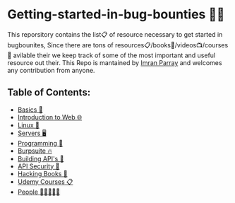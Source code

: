 # Getting-started-in-bug-bounties 👨‍💻

This reporsitory contains the list📋 of resource necessary to get started in bugbounites, Since there are tons of resources📋/books📖/videos📺/courses📼 avilable their we keep track of some of the most important and useful resource out their. This Repo is mantained by [Imran Parray](https://twitter.com/imranparray101) and welcomes any contribution from anyone.


## Table of Contents:

- [Basics 🏁](/Resources/basics.md)
- [Introduction to Web 🌐]()
- [Linux 🐧]()
- [Servers 🖥️]()
- [Programming 🤖]()
- [Burpsuite 🔥]()
- [Building API's 🏨]()
- [API Security 🔐]()
- [Hacking Books 📖]()
- [Udemy Courses 📋]()
- [People 🧑🏽‍🤝‍🧑🏿]()

